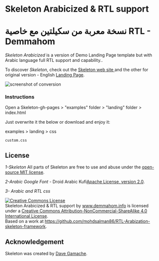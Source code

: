 # Skeleton Arabicized & RTL support #
# نسخة معربة من سكيلتين مع خاصية RTL - Demmahom # 


*Skeleton Arabicized* is a version of Demo Landing Page template but with Arabic language full RTL support and capability..

To discover *Skeleton*, check out the [Skeleton web site ](http://getskeleton.com/) and the other for original version - English  [Landing Page](https://github.com/dhg/Skeleton/tree/gh-pages).


![screenshot of conversion](http://arabic.demmahom.info/screen.png)

### Instructions

Open a Skeleton-gh-pages > "examples" folder   > "landing" folder  > index.html
 
Just overwrite it the below or download and enjoy it:

examples > landing > css 

```
custom.css
```

## License

*1-Skeleton* All parts of Skeleton are free to use and abuse under the [open-source MIT license](https://github.com/dhg/Skeleton/blob/master/LICENSE.md).


*2-Arabic Google Font* - Droid Arabic Kufi[Apache License, version 2.0](http://fonts.gstatic.com/ea/droidarabickufi/v6/LICENSE.txt).


*3- Arabic and RTL css* 

<a rel="license" href="http://creativecommons.org/licenses/by-nc-sa/4.0/"><img alt="Creative Commons License" style="border-width:0" src="https://i.creativecommons.org/l/by-nc-sa/4.0/80x15.png" /></a><br /><span xmlns:dct="http://purl.org/dc/terms/" property="dct:title">Skeleton Arabicized & RTL support</span> by <a xmlns:cc="http://creativecommons.org/ns#" href="www.demmahom.info" property="cc:attributionName" rel="cc:attributionURL">www.demmahom.info</a> is licensed under a <a rel="license" href="http://creativecommons.org/licenses/by-nc-sa/4.0/">Creative Commons Attribution-NonCommercial-ShareAlike 4.0 International License</a>.<br />Based on a work at <a xmlns:dct="http://purl.org/dc/terms/" href="https://github.com/mohdsalman86/RTL-Arabization-skeleton-framework" rel="dct:source">https://github.com/mohdsalman86/RTL-Arabization-skeleton-framework</a>.

## Acknowledgement

Skeleton was created by [Dave Gamache](https://twitter.com/dhg).